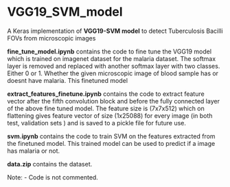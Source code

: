 # VGG19_SVM_model
A Keras implementation of **VGG19-SVM model** to detect Tuberculosis Bacilli FOVs from microscopic images

**fine_tune_model.ipynb** contains the code to fine tune the VGG19 model which is trained on imagenet dataset for the malaria dataset. The softmax layer is removed and replaced with another softmax layer with two classes. Either 0 or 1. Whether the given microscopic image of blood sample has or doesnt have malaria. This finetuned model 

**extract_features_finetune.ipynb** contains the code to extract feature vector after the fifth convolution block and before the fully connected layer of the above fine tuned model. The feature size is (7x7x512) which on flattening gives feature vector of size (1x25088) for every image (in both test, validation sets ) and is saved to a pickle file for future use.

**svm.ipynb** contains the code to train SVM on the features extracted from the finetuned model. This trained model can be used to predict if a image has malaria or not.

**data.zip** contains the dataset.

Note: - Code is not commented. 
